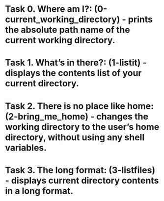 # Task 0. Where am I?: (0-current_working_directory) - prints the absolute path name of the current working directory.
# Task 1. What’s in there?: (1-listit) - displays the contents list of your current directory.
# Task 2. There is no place like home: (2-bring_me_home) - changes the working directory to the user’s home directory, without using any shell variables.
# Task 3. The long format: (3-listfiles) - displays current directory contents in a long format.
